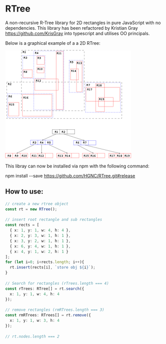 # RTree
A non-recursive R-Tree library for 2D rectangles in pure JavaScript with no dependencies. This library
has been refactored by Kristian Gray <https://github.com/KrisGray> into typescript
and utilises OO principals.

Below is a graphical example of a a 2D RTree:

![Example of a 2D RTree](R-tree-2D.png)


This libray can now be installed via npm with the following command:

npm install --save https://github.com/HGNC/RTree.git#release

## How to use:

```Typescript
// create a new rtree object
const rt = new RTree();

// insert root rectangle and sub rectangles
const rects = [
  { x: 1, y: 1, w: 4, h: 4 },
  { x: 2, y: 3, w: 1, h: 1 },
  { x: 3, y: 2, w: 1, h: 1 },
  { x: 6, y: 4, w: 1, h: 1 },
  { x: 4, y: 1, w: 2, h: 1 }
];
for (let i=0; i<rects.length; i++){
  rt.insert(rects[i], `store obj ${i}`);
}

// Search for rectangles (rTrees.length === 4)
const rTrees: RTree[] = rt.search({
  x: 1, y: 1, w: 4, h: 4
});

// remove rectangles (rmRTrees.length === 3)
const rmRTrees: RTrees[] = rt.remove({
  x: 1, y: 1, w: 3, h: 4
});

// rt.nodes.length === 2

```
